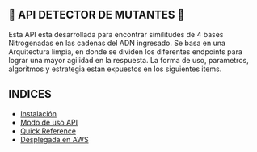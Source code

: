 
## 🧬 API DETECTOR DE MUTANTES 🧬

Esta API esta desarrollada para encontrar similitudes de 4 bases Nitrogenadas en las cadenas del ADN ingresado. Se basa en una Arquitectura limpia, en donde se dividen los diferentes endpoints para lograr una mayor agilidad en la respuesta. La forma de uso, parametros, algoritmos y estrategia estan expuestos en los siguientes items.

## INDICES

 - [Instalación](#installation)
 - [Modo de uso API](#building-apis)
 - [Quick Reference](#quick-reference)
 - [Desplegada en AWS](#deploying)



